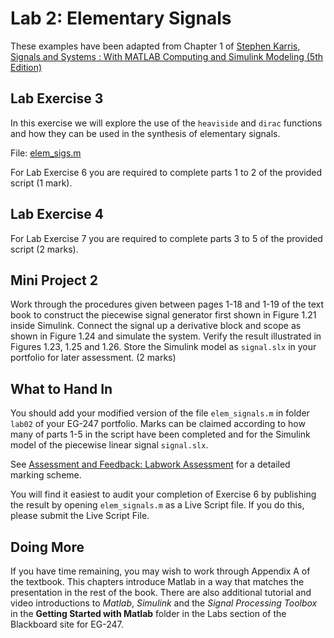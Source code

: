 # Lab 2: Elementary Signals

These examples have been adapted from Chapter 1 of
[Stephen Karris, Signals and Systems : With MATLAB
Computing and Simulink Modeling (5th Edition)](http://site.ebrary.com/lib/swansea/docDetail.action?docID=10547416)

## Lab Exercise 3

In this exercise we will explore the use of the ``heaviside`` and ``dirac`` functions and how they can be used in the synthesis of elementary signals.

File: [elem_sigs.m](https://github.com/cpjobling/EG-247-Resources/blob/master/portfolio/lab02/elem_sigs.m)

For Lab Exercise 6 you are required to complete parts 1 to 2 of the provided script (1 mark).

## Lab Exercise 4

For Lab Exercise 7 you are required to complete parts 3 to 5 of the provided script (2 marks).

## Mini Project 2

Work through the procedures given between pages 1-18 and 1-19 of the text book to construct the piecewise signal generator first shown in Figure 1.21 inside Simulink. Connect the signal up a derivative block and scope as shown in Figure 1.24 and simulate the system. Verify the result illustrated in Figures 1.23, 1.25 and 1.26. Store the Simulink model as ``signal.slx`` in your portfolio for later assessment. (2 marks)

## What to Hand In

You should add your modified version of the file ``elem_signals.m`` in folder ``lab02`` of your EG-247 portfolio. Marks can be claimed according to how many of parts 1-5 in the script have been completed and for the Simulink model of the piecewise linear signal ``signal.slx``.

See [Assessment and Feedback: Labwork Assessment](https://docs.google.com/spreadsheets/d/1zBK_d1xMYvOQXlUZyGBjb9WrfZukVC6MbsXH-zSES8k/edit?usp=sharing) for a detailed marking scheme.

You will find it easiest to audit your completion of Exercise 6 by publishing the result by opening ``elem_signals.m`` as a Live Script file. If you do this, please submit the Live Script File.


## Doing More

If you have time remaining, you may wish to work through Appendix A of the textbook. This chapters introduce Matlab in a way that matches the presentation in the rest of the book. There are also additional tutorial and video introductions to *Matlab*, *Simulink* and the *Signal Processing Toolbox* in the **Getting Started with Matlab** folder in the Labs section of the Blackboard site for EG-247.
